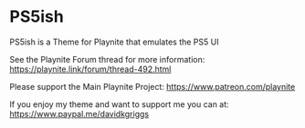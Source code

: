 # PS5ish
PS5ish is a Theme for Playnite that emulates the PS5 UI

See the Playnite Forum thread for more information: https://playnite.link/forum/thread-492.html

Please support the Main Playnite Project: https://www.patreon.com/playnite 

If you enjoy my theme and want to support me you can at: https://www.paypal.me/davidkgriggs
